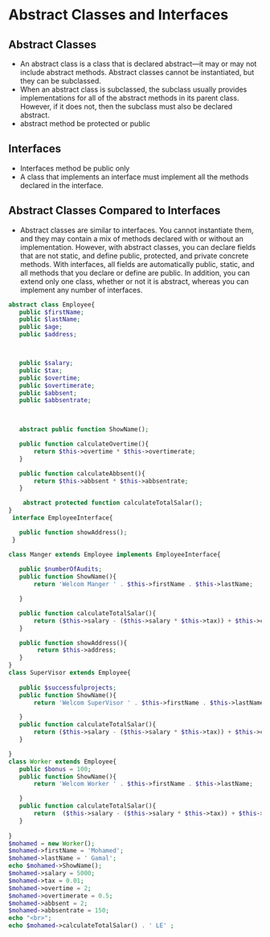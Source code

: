  # Abstract Classes and Interfaces
 
 ## Abstract Classes
 - An abstract class is a class that is declared abstract—it may or may not include abstract methods. Abstract classes cannot be instantiated, but they can be subclassed.
 - When an abstract class is subclassed, the subclass usually provides implementations for all of the abstract methods in its parent class. However, if it does not, then the subclass must also be declared abstract.
 - abstract method be protected or public
 
 ## Interfaces
 - Interfaces method be public only
 - A class that implements an interface must implement all the methods declared in the interface.
 
 ## Abstract Classes Compared to Interfaces
 - Abstract classes are similar to interfaces. You cannot instantiate them, and they may contain a mix of methods declared with or without an implementation. However, with abstract classes, you can declare fields that are not static, and define public, protected, and private concrete methods. With interfaces, all fields are automatically public, static, and all methods that you declare or define are public. In addition, you can extend only one class, whether or not it is abstract, whereas you can implement any number of interfaces.
 
 
 
 
 ```php
 abstract class Employee{
    public $firstName;
    public $lastName;
    public $age;
    public $address;



    public $salary;
    public $tax;
    public $overtime;
    public $overtimerate;
    public $abbsent;
    public $abbsentrate;
  


    abstract public function ShowName();

    public function calculateOvertime(){
        return $this->overtime * $this->overtimerate;
    }

    public function calculateAbbsent(){
        return $this->abbsent * $this->abbsentrate;
    }

     abstract protected function calculateTotalSalar();
 }
  interface EmployeeInterface{

    public function showAddress();
  }

 class Manger extends Employee implements EmployeeInterface{
    
    public $numberOfAudits;
    public function ShowName(){
        return 'Welcom Manger ' . $this->firstName . $this->lastName;

    }

    public function calculateTotalSalar(){
        return ($this->salary - ($this->salary * $this->tax)) + $this->calculateOvertime() - $this->calculateAbbsent() + $this->numberOfAudits * 100;
    }

    public function showAddress(){
         return $this->address;
    }
 }
 class SuperVisor extends Employee{
    
    public $successfulprojects;
    public function ShowName(){
        return 'Welcom SuperVisor ' . $this->firstName . $this->lastName;

    }
    public function calculateTotalSalar(){
        return ($this->salary - ($this->salary * $this->tax)) + $this->calculateOvertime() - $this->calculateAbbsent() + $this->successfulprojects * 1000;
    }

 } 
 class Worker extends Employee{
    public $bonus = 100;
    public function ShowName(){
        return 'Welcom Worker ' . $this->firstName . $this->lastName;

    }
    public function calculateTotalSalar(){
        return  ($this->salary - ($this->salary * $this->tax)) + $this->calculateOvertime() - $this->calculateAbbsent()  + $this->bonus ;
    }
    
 } 
 $mohamed = new Worker();
 $mohamed->firstName = 'Mohamed';
 $mohamed->lastName = ' Gamal';
 echo $mohamed->ShowName();
 $mohamed->salary = 5000;
 $mohamed->tax = 0.01;
 $mohamed->overtime = 2;
 $mohamed->overtimerate = 0.5;
 $mohamed->abbsent = 2;
 $mohamed->abbsentrate = 150;
 echo "<br>";
 echo $mohamed->calculateTotalSalar() . ' LE' ;

 
 ```